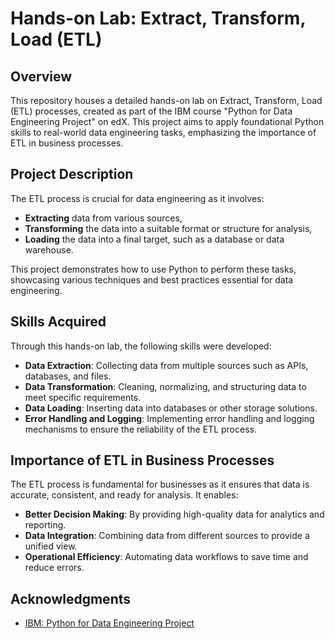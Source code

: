 # Hands-on Lab: Extract, Transform, Load (ETL)

## Overview
This repository houses a detailed hands-on lab on Extract, Transform, Load (ETL) processes, created as part of the IBM course "Python for Data Engineering Project" on edX. This project aims to apply foundational Python skills to real-world data engineering tasks, emphasizing the importance of ETL in business processes.

## Project Description
The ETL process is crucial for data engineering as it involves:
- **Extracting** data from various sources,
- **Transforming** the data into a suitable format or structure for analysis,
- **Loading** the data into a final target, such as a database or data warehouse.

This project demonstrates how to use Python to perform these tasks, showcasing various techniques and best practices essential for data engineering.

## Skills Acquired
Through this hands-on lab, the following skills were developed:
- **Data Extraction**: Collecting data from multiple sources such as APIs, databases, and files.
- **Data Transformation**: Cleaning, normalizing, and structuring data to meet specific requirements.
- **Data Loading**: Inserting data into databases or other storage solutions.
- **Error Handling and Logging**: Implementing error handling and logging mechanisms to ensure the reliability of the ETL process.

## Importance of ETL in Business Processes
The ETL process is fundamental for businesses as it ensures that data is accurate, consistent, and ready for analysis. It enables:
- **Better Decision Making**: By providing high-quality data for analytics and reporting.
- **Data Integration**: Combining data from different sources to provide a unified view.
- **Operational Efficiency**: Automating data workflows to save time and reduce errors.

## Acknowledgments
- [IBM: Python for Data Engineering Project](https://www.edx.org/learn/python/ibm-python-for-data-engineering-project)


